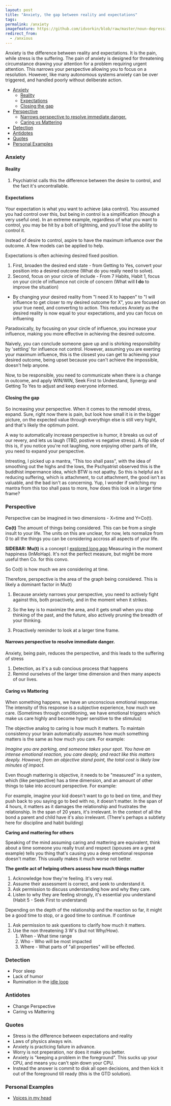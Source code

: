 ```yaml
---
layout: post
title: "Anxiety, the gap between reality and expectations"
tags:
permalink: /anxiety
imagefeature: https://github.com/idvorkin/blob/raw/master/noun-depression.png
redirect_from:
  - /anxious
---
```


Anxiety is the difference between reality and expectations. It is the pain, while stress is the suffering. The
pain of anxiety is designed for threatening circumstance drawing your attention for a problem requiring urgent attention. This narrows your perspective allowing you to focus on a resolution. However, like many autonomous systems anxiety can be over triggered, and handled poorly without deliberate action.

<!-- prettier-ignore-start -->
<!-- vim-markdown-toc GFM -->

- [Anxiety](#anxiety)
    - [Reality](#reality)
    - [Expectations](#expectations)
    - [Closing the gap](#closing-the-gap)
- [Perspective](#perspective)
    - [Narrows perspective to resolve immediate danger.](#narrows-perspective-to-resolve-immediate-danger)
    - [Caring vs Mattering](#caring-vs-mattering)
- [Detection](#detection)
- [Antidotes](#antidotes)
- [Quotes](#quotes)
- [Personal Examples](#personal-examples)

<!-- vim-markdown-toc -->
<!-- prettier-ignore-end -->

### Anxiety

#### Reality

1. Psychiatrist calls this the difference between the desire to control, and the fact it's uncontrallable.

#### Expectations

Your expectation is what you want to achieve (aka control). You assumed you had control over this, but being in control is a simplification (though a very useful one). In an extreme example, regardless of what you want to control, you may be hit by a bolt of lightning, and you'll lose the ability to control it.

Instead of desire to control, aspire to have the maximum influence over the outcome. A few models can be applied to help.

Expectations is often achieving desired fixed position.

1. First, broaden the desired end state - from Getting to Yes, convert your position into a desired outcome (What do you really need to solve).
1. Second, focus on your circle of include - From 7 Habits, Habit 1, focus on your circle of influence not circle of concern (What will **I do** to improve the situation)

- By changing your desired reality from "I need X to happen" to "I will influence to get closer to my desired outcome for X", you are focused on your true need, and converting to action. This reduces Anxiety as the desired reality is now equal to your expectations, and you can focus on influening

Paradoxically, by focusing on your circle of influence, you increase your influence, making you more effective in achieving the desired outcome.

Naively, you can conclude someone gave up and is shirking responsibility by 'settling' for influence not control. However, assuming you are exerting your maximum influence, this is the closest you can get to achieving your desired outcome, being upset because you can't achieve the impossible, doesn't help anyone.

Now, to be responsible, you need to communicate when there is a change in outcome, and apply WIN/WIN, Seek First to Understand, Synergy and Getting To Yes to adjust and keep everyone informed.

#### Closing the gap

So increasing your perspective. When it comes to the remodel stress, expand. Sure, right now there is pain, but look how small it is in the bigger picture, on the expected value through everythign else is still very hight, and that's likely the optimum point.

A way to automatically increase perspective is humor, it breaks us out of our revery, and lets us laugh (TBD, postive vs negative stress). A flip side of this is, if you notice you're not laughing, nore enjoying other parts of life, you need to expand your perspective.

Intresting, I picked up a mantra, "This too shall pass", with the idea of smoothing out the highs and the lows, the Pschyatrist observed this is the buddhist impermance idea, which BTW is not apathy. So this is helpful as it reducing suffering, which is attachment, to cut attachment, the good isn't as valuable, and the bad isn't as concerning. Yup, I wonder if switching my mantra from this too shall pass to more, how does this look in a larger time frame?

### Perspective

Perspective can be imagined in two dimensions - X=time and Y=Co(t).

**Co(t)** The amount of things being considered. This can be from a single insult to your life. The units on this are unclear, for now, lets normalize from 0 to all the things you can be considering accross all aspects of your life.

**SIDEBAR: Mu(t)** is a concept I [explored long ago](http://ig2600.blogspot.com/2015/05/measuring-in-moment-happiness-with.html) Measuring in the moment happiness (InMoHap). It's not the perfect measure, but might be more useful then Co. for this convo.

So Co(t) is how much we are considering at time.

Therefore, perspective is the area of the graph being considered. This is likely a dominant factor in Mu(t)

1. Because anxiety narrows your perspective, you need to actively fight against this, both proactively, and in the moment when it strikes.

1. So the key is to maximize the area, and it gets small when you stop thinking of the past, and the future, also actively pruning the breadth of your thinking.

1. Proactively reminder to look at a larger time frame.

#### Narrows perspective to resolve immediate danger.

Anxiety, being pain, reduces the perspective, and this leads to the suffering of stress

1. Detection, as it's a sub concious process that happens
2. Remind ourselves of the larger time dimension and then many aspects of our lives.

#### Caring vs Mattering

When something happens, we have an unconscious emotional response. The intensity of this response is a subjective experience, how much we care. (Sometimes through conditioning, we have emotional triggers which make us care highly and become hyper sensitive to the stimulus)

The objective analog to caring is how much it matters. To maintain consistency your brain automatically assumes how much something matters is the same as how much you care. For example:

_Imagine you are parking, and someone takes your spot. You have an intense emotional reaction, you care deeply, and react like this matters deeply. However, from an objective stand point, the total cost is likely low minutes of impact._

Even though mattering is objective, it needs to be "measured" in a system, which (like perspective) has a time dimension, and an amount of other things to take into account perspective. For example:

For example, imagine your kid doesn't want to go to bed on time, and they push back to you saying go to bed with no, it doesn't matter. In the span of 4 hours, it matters as it damages the relationship and frustrates the relationship. In the span of 20 years, it's irrelevant. In the context of all the bond a parent and child have it's also irrelevant. (There's perhaps a subtlety here for discipline and habit building)

**Caring and mattering for others**

Speaking of the mind assuming caring and mattering are equivalent, think about a time someone you really trust and respect (spouses are a great example) tells you thing that's causing you a deep emotional response doesn't matter. This usually makes it much worse not better.

**The gentle act of helping others assess how much things matter**

1. Acknowledge how they're feeling. It's very real.
1. Assume their assessment is correct, and seek to understand it.
1. Ask permission to discuss understanding how and why they care.
1. Listen to why they are feeling strongly, it's essential you understand (Habit 5 - Seek First to understand)

Depending on the depth of the relationship and the reaction so far, it might be a good time to stop, or a good time to continue. If continue

1. Ask permission to ask questions to clarify how much it matters.
1. Use the non threatening 3 W's (but not Why/How).
   1. When - What time range
   1. Who - Who will be most impacted
   1. Where - What parts of "all properties" will be effected.

### Detection

- Poor sleep
- Lack of humor
- Rumination in the [idle loop](/idle-loop)

### Antidotes

- Change Perspective
- Caring vs Mattering

### Quotes

- Stress is the difference between expectations and reality
- Laws of physics always win.
- Anxiety is practicing failure in advance.
- Worry is not preperation, nor does it make you better.
- Anxiety is "keeping a problem in the foreground". This sucks up your CPU, and means you can't spin down your CPU.
- Instead the answer is commit to disk all open decisions, and then kick it out of the foreground till ready (this is the GTD solution).

### Personal Examples

- [Voices in my head](/voices)
